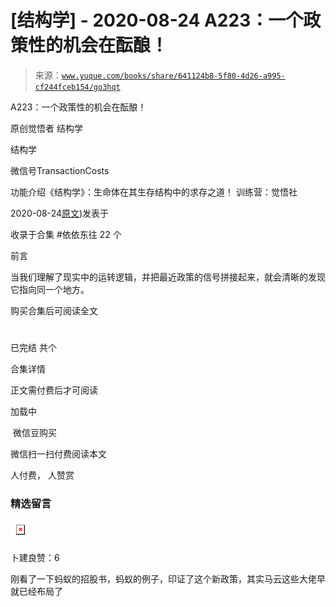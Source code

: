 # [结构学] - 2020-08-24 A223：一个政策性的机会在酝酿！

> 来源：[`www.yuque.com/books/share/641124b8-5f80-4d26-a995-cf244fceb154/go3hqt`](https://www.yuque.com/books/share/641124b8-5f80-4d26-a995-cf244fceb154/go3hqt)



A223：一个政策性的机会在酝酿！ 

原创觉悟者 结构学 

结构学 

微信号TransactionCosts 

功能介绍《结构学》：生命体在其生存结构中的求存之道！ 训练营：觉悟社 

2020-08-24[原文](https://mp.weixin.qq.com/s?__biz=MzIzMDYwOTM0Mg==&mid=2247484447&idx=1&sn=3452be12c7ec2ec1af7ca430f2535d0e&chksm=e8b19ccedfc615d8b07e91f93f7ac2d8f2d4276f44015d4506b63b7b27d8f9df7648b4321ddb#rd))发表于 

收录于合集 #依依东往 22 个 

前言 

当我们理解了现实中的运转逻辑，并把最近政策的信号拼接起来，就会清晰的发现它指向同一个地方。 

购买合集后可阅读全文 

# 

已完结 共个 

合集详情 

正文需付费后才可阅读 

加载中 

 微信豆购买 

微信扫一扫付费阅读本文 

人付费， 人赞赏 

### 精选留言 

![](img/014475fe03139ad02464c2ea15b54f81.png)  

卜建良赞：6 

刚看了一下蚂蚁的招股书，蚂蚁的例子，印证了这个新政策，其实马云这些大佬早就已经布局了